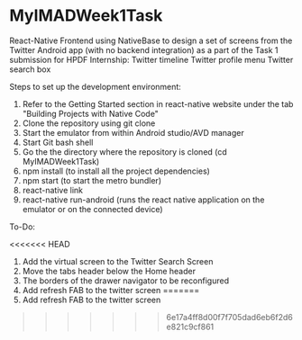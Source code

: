 # MyIMADWeek1Task

React-Native Frontend using NativeBase to design a set of screens from the Twitter Android app (with no backend integration) as a part of the Task 1 submission for HPDF Internship:
Twitter timeline
Twitter profile menu
Twitter search box

Steps to set up the development environment:

1. Refer to the Getting Started section in react-native website under the tab "Building Projects with Native Code"
2. Clone the repository using git clone
3. Start the emulator from within Android studio/AVD manager
4. Start Git bash shell
5. Go the the directory where the repository is cloned (cd MyIMADWeek1Task)
6. npm install (to install all the project dependencies)
7. npm start (to start the metro bundler)
8. react-native link
9. react-native run-android (runs the react native application on the emulator or on the connected device)

To-Do:

<<<<<<< HEAD
1. Add the virtual screen to the Twitter Search Screen
2. Move the tabs header below the Home header
3. The borders of the drawer navigator to be reconfigured
4. Add refresh FAB to the twitter screen
=======
1. Add refresh FAB to the twitter screen

>>>>>>> 6e17a4ff8d00f7f705dad6eb6f2d6e821c9cf861
